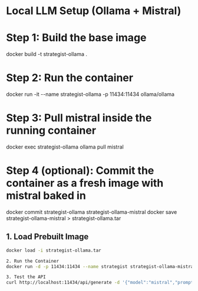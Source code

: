# Local LLM Setup (Ollama + Mistral)

# Step 1: Build the base image
docker build -t strategist-ollama .

# Step 2: Run the container
docker run -it --name strategist-ollama -p 11434:11434 ollama/ollama

# Step 3: Pull mistral inside the running container
docker exec strategist-ollama ollama pull mistral

# Step 4 (optional): Commit the container as a fresh image with mistral baked in
docker commit strategist-ollama strategist-ollama-mistral
docker save strategist-ollama-mistral > strategist-ollama.tar

## 1. Load Prebuilt Image
```bash
docker load -i strategist-ollama.tar

2. Run the Container
docker run -d -p 11434:11434 --name strategist strategist-ollama-mistral

3. Test the API
curl http://localhost:11434/api/generate -d '{"model":"mistral","prompt":"Suggest a neutral options strategy"}'

